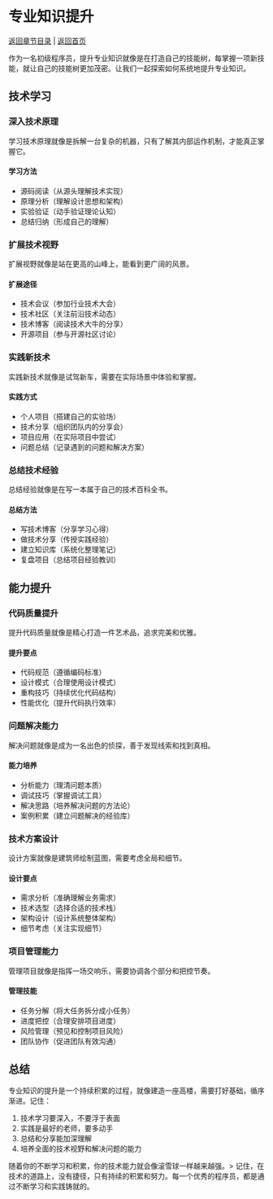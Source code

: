 # 专业知识提升

[返回章节目录](./index.md) | [返回首页](../README.md)

作为一名初级程序员，提升专业知识就像是在打造自己的技能树，每掌握一项新技能，就让自己的技能树更加茂密。让我们一起探索如何系统地提升专业知识。

## 技术学习

### 深入技术原理

学习技术原理就像是拆解一台复杂的机器，只有了解其内部运作机制，才能真正掌握它。

#### 学习方法
- 源码阅读（从源头理解技术实现）
- 原理分析（理解设计思想和架构）
- 实验验证（动手验证理论认知）
- 总结归纳（形成自己的理解）

### 扩展技术视野

扩展视野就像是站在更高的山峰上，能看到更广阔的风景。

#### 扩展途径
- 技术会议（参加行业技术大会）
- 技术社区（关注前沿技术动态）
- 技术博客（阅读技术大牛的分享）
- 开源项目（参与开源社区讨论）

### 实践新技术

实践新技术就像是试驾新车，需要在实际场景中体验和掌握。

#### 实践方式
- 个人项目（搭建自己的实验场）
- 技术分享（组织团队内的分享会）
- 项目应用（在实际项目中尝试）
- 问题总结（记录遇到的问题和解决方案）

### 总结技术经验

总结经验就像是在写一本属于自己的技术百科全书。

#### 总结方法
- 写技术博客（分享学习心得）
- 做技术分享（传授实践经验）
- 建立知识库（系统化整理笔记）
- 复盘项目（总结项目经验教训）

## 能力提升

### 代码质量提升

提升代码质量就像是精心打造一件艺术品，追求完美和优雅。

#### 提升要点
- 代码规范（遵循编码标准）
- 设计模式（合理使用设计模式）
- 重构技巧（持续优化代码结构）
- 性能优化（提升代码执行效率）

### 问题解决能力

解决问题就像是成为一名出色的侦探，善于发现线索和找到真相。

#### 能力培养
- 分析能力（理清问题本质）
- 调试技巧（掌握调试工具）
- 解决思路（培养解决问题的方法论）
- 案例积累（建立问题解决的经验库）

### 技术方案设计

设计方案就像是建筑师绘制蓝图，需要考虑全局和细节。

#### 设计要点
- 需求分析（准确理解业务需求）
- 技术选型（选择合适的技术栈）
- 架构设计（设计系统整体架构）
- 细节考虑（关注实现细节）

### 项目管理能力

管理项目就像是指挥一场交响乐，需要协调各个部分和把控节奏。

#### 管理技能
- 任务分解（将大任务拆分成小任务）
- 进度把控（合理安排项目进度）
- 风险管理（预见和控制项目风险）
- 团队协作（促进团队有效沟通）

## 总结

专业知识的提升是一个持续积累的过程，就像建造一座高楼，需要打好基础，循序渐进。记住：

1. 技术学习要深入，不要浮于表面
2. 实践是最好的老师，要多动手
3. 总结和分享能加深理解
4. 培养全面的技术视野和解决问题的能力

随着你的不断学习和积累，你的技术能力就会像滚雪球一样越来越强。> 记住，在技术的道路上，没有捷径，只有持续的积累和努力。每一个优秀的程序员，都是通过不断学习和实践铸就的。
